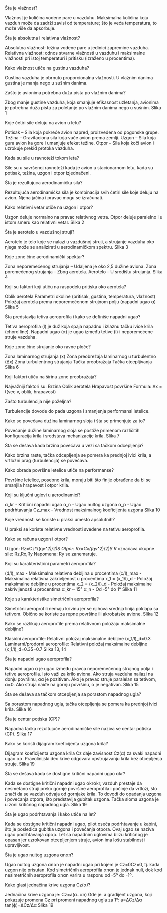 Šta je vlažnost?

Vlažnost je količina vodene pare u vazduhu. Maksimalna količina koju vazduh može da zadrži zavisi od temperature; što je veća temperatura, to može više da apsorbuje.

Šta je absolutna i relativna vlažnost?

Absolutna vlažnost: težina vodene pare u jedinici zapremine vazduha.
Relativna vlažnost: odnos stvarne vlažnosti u vazduhu i maksimalne vlažnosti pri istoj temperaturi i pritisku (izraženo u procentima).

Kako vlažnost utiče na gustinu vazduha?

Gustina vazduha je obrnuto proporcionalna vlažnosti. U vlažnim danima gustina je manja nego u sušnim danima.

Zašto je avionima potrebna duža pista po vlažnim danima?

Zbog manje gustine vazduha, koja smanjuje efikasnost uzletanja, avionima je potrebna duža pista za poletanje po vlažnim danima nego u sušnim.
Slika 1

Koje četiri sile deluju na avion u letu?

Potisak – Sila koja pokreće avion napred, proizvedena od pogonske grupe.
Težina – Gravitaciona sila koja vuče avion prema zemlji.
Uzgon – Sila koja gura avion ka gore i umanjuje efekat težine.
Otpor – Sila koja koči avion i uzrokuje prekid protoka vazduha.

Kada su sile u ravnoteži tokom leta?

Sile su u savršenoj ravnoteži kada je avion u stacionarnom letu, kada su potisak, težina, uzgon i otpor izjednačeni.

Šta je rezultujuća aerodinamička sila?

Rezultujuća aerodinamička sila je kombinacija svih četiri sile koje deluju na avion. Njena jačina i pravac mogu se izračunati.

Kako relativni vetar utiče na uzgon i otpor?

Uzgon deluje normalno na pravac relativnog vetra.
Otpor deluje paralelno i u istom smeru kao relativni vetar.
Slika 2

Šta je aerotelo u vazdušnoj struji?

Aerotelo je telo koje se nalazi u vazdušnoj struji, a strujanje vazduha oko njega može se analizirati u aerodinamičkom spektru.
Slika 3

Koje zone čine aerodinamički spektar?

Zona neporemećenog strujanja – Udaljena je oko 2,5 dužine aviona.
Zona poremećenog strujanja – Zbog aerotela.
Aerotelo – U središtu strujanja.
Slika 4

Koji su faktori koji utiču na raspodelu pritiska oko aerotela?

Oblik aerotela
Parametri okoline (pritisak, gustina, temperatura, vlažnost)
Položaj aerotela prema neporemećenom strujnom polju (napadni ugao α)
Slika 5

Šta predstavlja tetiva aeroprofila i kako se definiše napadni ugao?

Tetiva aeroprofila (l) je duž koja spaja napadnu i izlaznu tačku ivice krila (chord line).
Napadni ugao (α) je ugao između tetive (l) i neporemećene struje vazduha.

Koje zone čine strujanje oko ravne ploče?

Zona laminarnog strujanja (x)
Zona preobrežaja laminarnog u turbulentno (Δx)
Zona turbulentnog strujanja
Tačka preobražaja
Tačka otcepljivanja
Slika 6

Koji faktori utiču na širinu zone preobražaja?

Najvažniji faktori su:
Brzina
Oblik aerotela
Hrapavost površine
Formula: Δx = t(vec v, oblik, hrapavost)

Zašto turbulencija nije poželjna?

Turbulencije dovode do pada uzgona i smanjenja performansi letelice.

Kako se povećava dužina laminarnog sloja i šta se primenjuje za to?

Povećanje dužine laminarnog sloja se postiže primenom različitih konfiguracija krila i sredstava mehanizacije krila.
Slika 7

Šta se dešava kada brzina povećava u vezi sa tačkom odcepljenja?

Kako brzina raste, tačka odcepljenja se pomera ka prednjoj ivici krila, a vrtložni prag (turbulencija) se povećava.

Kako obrada površine letelice utiče na performanse?

Površine letelice, posebno krila, moraju biti što finije obrađene da bi se smanjila hrapavost i otpor krila.

Koji su ključni uglovi u aerodinamici?

α_kr - Kritični napadni ugao
α_n - Ugao nultog uzgona
α_p - Ugao podrhtavanja
Cz_max - Vrednost maksimalnog koeficijenta uzgona
Slika 10

Koje vrednosti se koriste u praksi umesto apsolutnih?

U praksi se koriste relativne vrednosti svedene na tetivu aeroprofila.

Kako se računa uzgon i otpor?

Uzgon: Rz=Cz*((q*v^2)/2)*S
Otpor: Rx=Cx*((q*v^2)/2)*S
R* označava ukupne sile: Rz,Rx,Ry
Napomena: Ry se zanemaruje.

Koji su karakteristični parametri aeroprofila?

(d/l)_max - Maksimalna relativna debljina u procentima
(c/l)_max - Maksimalna relativna zakrivljenost u procentima
x_1 = (x_1/l)_d - Položaj maksimalne debljine u procentima
x_2 = (x_2/l)_d - Položaj maksimalne zakrivljenosti u procentima
α_kr ~ 15°
α_n - Od -5° do 1°
Slika 11

Koje su karakteristike simetričnih aeroprofila?

Simetrični aeroprofili nemaju krivinu jer se njihova srednja linija poklapa sa tetivom. Obično se koriste za repne površine ili akrobatske avione.
Slika 12

Kako se razlikuju aeroprofile prema relativnom položaju maksimalne debljine?

Klasični aeroprofile: Relativni položaj maksimalne debljine (x_1/l)_d=0.3
Laminarni/prodorni aeroprofile: Relativni položaj maksimalne debljine (x_1/l)_d=0.35−0.7
Slika 13, 14

Šta je napadni ugao aeroprofila?

Napadni ugao α je ugao između pravca neporemećenog strujnog polja i tetive aeroprofila. Isto važi za krilo aviona.
Ako struja vazduha nailazi na donju površinu, αα je pozitivan.
Ako je pravac struje paralelan sa tetivom, α=0.
Ako struja naiđe na gornju površinu, α je negativan.
Slika 15

Šta se dešava sa tačkom otcepljenja sa porastom napadnog ugla?

Sa porastom napadnog ugla, tačka otcepljenja se pomera ka prednjoj ivici krila.
Slika 16

Šta je centar potiska (CP)?

Napadna tačka rezultujuće aerodinamičke sile naziva se centar potiska (CP).
Slika 17

Kako se koristi dijagram koeficijenta uzgona krila?

Dijagram koeficijenta uzgona krila Cz​ daje zavisnost Cz​(α) za svaki napadni ugao αα. Pravolinijski deo krive odgovara opstrujavanju krila bez otcepljenja struje.
Slika 19

Šta se dešava kada se dostigne kritični napadni ugao αkr?

Kada se dostigne kritični napadni ugao αkrαkr​, vazduh prestaje da nesmetano struji preko gornje površine aeroprofila i počinje da vrtloži, što znači da se vazduh odvaja od gornjake krila. To dovodi do opadanja uzgona i povećanja otpora, što predstavlja gubitak uzgona. Tačka sloma uzgona je u zoni kritičnog napadnog ugla.
Slika 19

Šta je ugao podrhtavanja i kako utiče na let?

Kada se dostigne kritični napadni ugao, pilot oseća podrhtavanje u kabini, što je posledica gubitka uzgona i povećanja otpora. Ovaj ugao se naziva ugao podrhtavanja αpαp​. Let sa napadnim uglovima blizu kritičnog je opasan jer uzrokovan otcepljenjem struje, avion ima lošu stabilnost i upravljivost.

Šta je ugao nultog uzgona αnαn​?

Ugao nultog uzgona αnαn​ je napadni ugao pri kojem je Cz=0Cz​=0, tj. kada uzgon nije prisutan. Kod simetričnih aeroprofila αnαn​ je jednak nuli, dok kod nesimetričnih aeroprofila αnαn​ varira u rasponu od -5º do -1º.

Kako glasi jednačina krive uzgona Cz(α)?

Jednačina krive uzgona je:
Cz​=a(α−αn​)
Gde je:
a gradijent uzgona, koji pokazuje promena Cz pri promeni napadnog ugla za 1°:
a=ΔCz/Δα​​
tan⁡(ϕ)=ΔCz/Δα
Slika 19

